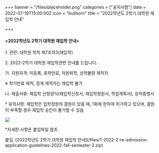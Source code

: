 +++
banner = "/files/placeholder.png"
categories = ["공지사항"]
date = 2022-07-19T15:00:00Z
icon = "bullhorn"
title = "2022학년도 2학기 대학원 재입학 안내"

+++
#### **<2022학년도 2학기 대학원 재입학 안내>**

1\. 관련: 대학원 학칙 제7조의3(재입학)

2\. 2022-2학기 대학원 재입학관련 안내를 드립니다.

가. 지원자격: 미등록, 휴학만료, 자원퇴학, 성적불량 제적자

※ 학기만료 제적, 징계 제적자는 재입학 불가

나. 제출서류: 재입학 신청양식(재입학신청서, 재입학청원서, 학업계획서), 성적증명서

\* 유의사항: 재입학은 입학정원의 결원이 있을 때, 1회에 한하여 허가하고 있으며, 결원이 부족할 경우 재입학 승인이 불가할 수 있음

![](/files/20220720_164435.png)

\*자세한 사항은 붙임파일 참조.

붙임. \[2022학년도 2학기 대학원 재입학 안내\](/files/1-2022-2-re-admission-application-guidelines-2022-fall-semester-2.zip)
